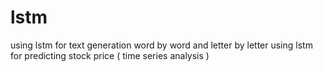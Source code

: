 # lstm

using lstm for text generation word by word and letter by letter 
using lstm for predicting stock price ( time series analysis )
